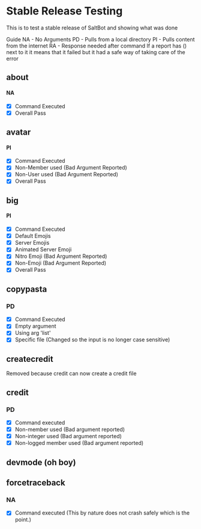 # Stable Release Testing
This is to test a stable release of SaltBot and showing what was done

Guide
NA - No Arguments
PD - Pulls from a local directory
PI - Pulls content from the internet
RA - Response needed after command
If a report has () next to it it means that it failed but it had a safe way of taking care of the error
## about 
#### NA
- [x] Command Executed
- [x] Overall Pass

## avatar 
#### PI
- [x] Command Executed
- [x] Non-Member used (Bad Argument Reported)
- [x] Non-User used (Bad Argument Reported)
- [x] Overall Pass

## big 
#### PI
- [x] Command Executed
- [x] Default Emojis
- [x] Server Emojis
- [x] Animated Server Emoji
- [x] Nitro Emoji (Bad Argument Reported)
- [x] Non-Emoji (Bad Argument Reported)
- [x] Overall Pass

## copypasta
### PD
- [x] Command Executed
- [x] Empty argument
- [x] Using arg 'list'
- [x] Specific file (Changed so the input is no longer case sensitive)

## createcredit
Removed because credit can now create a credit file

## credit
### PD
- [x] Command executed
- [x] Non-member used (Bad argument reported)
- [x] Non-integer used (Bad argument reported)
- [x] Non-logged member used (Bad argument reported)

## devmode (oh boy)

## forcetraceback
### NA
- [x] Command executed (This by nature does not crash safely which is the point.)